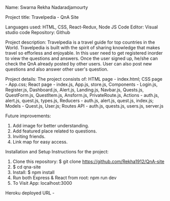 Name: Swarna Rekha Nadaradjamourty

Project title: Travelpedia - QnA Site 

Languages used: HTML, CSS, React-Redux, Node JS Code Editor: Visual studio code Repository: Github

Project description: Travelpedia is a travel guide for top countries in the World. Travelpedia is built with the spirit of sharing knowledge that makes travel so efforless and enjoyable. In this user need to get registered inorder to view the questions and answers. Once the user signed up, he/she can check the QnA already posted by other users. User can also post new questions and also answer other user's question.

Project details: The project consists of: HTML page - index.html; CSS page - App.css; React page - index.js, App.js, store.js, Components - Login.js, Register.js, Dashboard.js, Alert.js, Landing.js, Navbar.js, Quests.js, QuestForm.js, QuestItem.js, Ansform.js, PrivateRoute.js, Actions - auth.js, alert.js, quest.js, types.js, Reducers - auth.js, alert.js, quest.js, index.js; Models - Quest.js, User.js; Routes API - auth.js, quests.js, users.js, server.js

Future improvements:
1. Add image for better understanding.
2. Add featured place related to questions.
3. Inviting friends.
4. Link map for easy access.

Installation and Setup Instructions for the project:
1. Clone this repository: $ git clone https://github.com/Rekha1912/QnA-site 
2. $ cd qna-site
3. Install: $ npm install
4. Run both Express & React from root: npm run dev
5. To Visit App: localhost:3000

Heroku deployed URL - 
